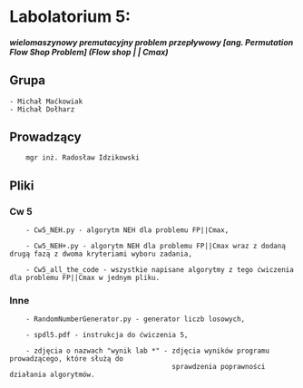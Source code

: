 # Labolatorium 5:
##### wielomaszynowy premutacyjny problem przepływowy [ang. Permutation Flow Shop Problem] (Flow shop | | Cmax)

## Grupa 
    - Michał Maćkowiak
    - Michał Dołharz

## Prowadzący
        mgr inż. Radosław Idzikowski

## Pliki
### Cw 5
        - Cw5_NEH.py - algorytm NEH dla problemu FP||Cmax,

        - Cw5_NEH+.py - algorytm NEH dla problemu FP||Cmax wraz z dodaną drugą fazą z dwoma kryteriami wyboru zadania,

        - Cw5_all_the_code - wszystkie napisane algorytmy z tego ćwiczenia dla problemu FP||Cmax w jednym pliku.
### Inne
        - RandomNumberGenerator.py - generator liczb losowych,

        - spdl5.pdf - instrukcja do ćwiczenia 5,

        - zdjęcia o nazwach "wynik lab *" - zdjęcia wyników programu prowadzącego, które służą do 
                                            sprawdzenia poprawności działania algorytmów.
